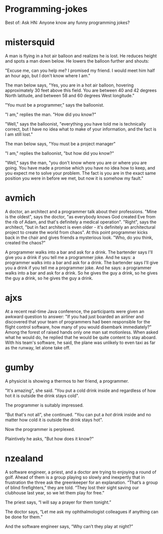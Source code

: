# Programming-jokes
Best of: Ask HN: Anyone know any funny programming jokes?

# mistersquid

A man is flying in a hot air balloon and realizes he is lost. He reduces height and spots a man down below. He lowers the balloon further and shouts:

"Excuse me, can you help me? I promised my friend. I would meet him half an hour ago, but I don't know where I am."

The man below says, "Yes, you are in a hot air balloon, hovering approximately 30 feet above this field. You are between 40 and 42 degrees North latitude, and between 58 and 60 degrees West longitude."

"You must be a programmer," says the balloonist.

"I am," replies the man. "How did you know?"

"Well," says the balloonist, "everything you have told me is technically correct, but I have no idea what to make of your information, and the fact is I am still lost."

The man below says, "You must be a project manager"

"I am," replies the balloonist, "but how did you know?"

"Well," says the man, "you don't know where you are or where you are going. You have made a promise which you have no idea how to keep, and you expect me to solve your problem. The fact is you are in the exact same position you were in before we met, but now it is somehow my fault."

# avmich

A doctor, an architect and a programmer talk about their professions. "Mine is the oldest", says the doctor, "as everybody knows God created Eve from the rib of Adam, and that's definitely a medical operation". "Right", says the architect, "but in fact architect is even older - it's definitely an architectural project to create the world from chaos". At this point programmer kicks back in the chair and gives friends a mysterious look. "Who, do you think, created the chaos?"

A programmer walks into a bar and ask for a drink. The bartender says I'll give you a drink if you tell me a programmer joke. And he says: a programmer walks into a bar and ask for a drink. The bartender says I'll give you a drink if you tell me a programmer joke. And he says: a programmer walks into a bar and ask for a drink. So he gives the guy a drink, so he gives the guy a drink, so he gives the guy a drink.

# ajxs 

At a recent real-time Java conference, the participants were given an awkward question to answer: "If you had just boarded an airliner and discovered that your team of programmers had been responsible for the flight control software, how many of you would disembark immediately?" Among the forest of raised hands only one man sat motionless. When asked what he would do, he replied that he would be quite content to stay aboard. With his team's software, he said, the plane was unlikely to even taxi as far as the runway, let alone take off. 

# gumby

  A physicist is showing a thermos to her friend, a programmer.

  "It's amazing", she said.  "You put a cold drink inside and regardless of how hot it is outside the drink stays cold".

  The programmer is suitably impressed.

  "But that's not all", she continued.  "You can put a *hot* drink inside and no matter how cold it is outside the drink stays hot".

  Now the programmer is perplexed.

  Plaintively he asks, "But how does it know?"

# nzealand

A software engineer, a priest, and a doctor are trying to enjoying a round of golf. Ahead of them is a group playing so slowly and inexpertly that in frustration the three ask the greenkeeper for an explanation. “That’s a group of blind firefighters,” they are told. “They lost their sight saving our clubhouse last year, so we let them play for free.”

The priest says, “I will say a prayer for them tonight.”

The doctor says, “Let me ask my ophthalmologist colleagues if anything can be done for them.”

And the software engineer says, “Why can’t they play at night?” 
